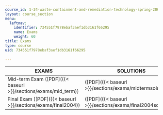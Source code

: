 ```yaml
---
course_id: 1-34-waste-containment-and-remediation-technology-spring-2004
layout: course_section
menu:
  leftnav:
    identifier: 734551f7978ebaf3aef1db3161f66295
    name: Exams
    weight: 60
title: Exams
type: course
uid: 734551f7978ebaf3aef1db3161f66295

---
```


| EXAMS | SOLUTIONS |
| --- | --- |
| Mid-term Exam ([PDF]({{< baseurl >}}/sections/exams/mid_term)) | ([PDF]({{< baseurl >}}/sections/exams/midtermsolutions)) |
| Final Exam ([PDF]({{< baseurl >}}/sections/exams/final2004)) | ([PDF]({{< baseurl >}}/sections/exams/final2004solutions))